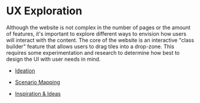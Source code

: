 # UX Exploration

Although the website is not complex in the number of pages or the amount of features, it's important to explore different ways to envision how users will interact with the content. The core of the website is an interactive "class builder" feature that allows users to drag tiles into a drop-zone. This requires some experimentation and research to determine how best to design the UI with user needs in mind.

* [Ideation](00_ideation.md)

* [Scenario Mapping](01_scenario-mapping.md)

* [Inspiration & Ideas](02_inspiration.md)